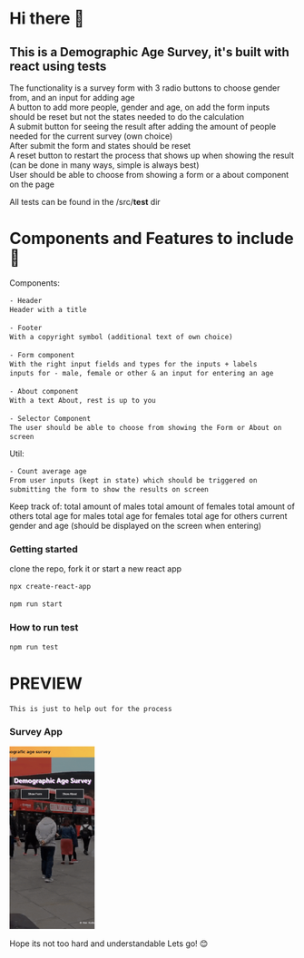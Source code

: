 # Hi there 👋 

## This is a Demographic Age Survey, it's built with react using tests 

The functionality is a survey form with 3 radio buttons to choose gender from, and an input for adding age
<br/>
A button to add more people, gender and age, on add the form inputs should be reset but not the states needed to do the calculation
<br/>
A submit button for seeing the result after adding the amount of people needed for the current survey (own choice)
<br/>
After submit the form and states should be reset
<br/>
A reset button to restart the process that shows up when showing the result (can be done in many ways, simple is always best)
<br/>
User should be able to choose from showing a form or a about component on the page

All tests can be found in the /src/__test__ dir

# Components and Features to include 💾

Components:     

    - Header 
    Header with a title

    - Footer 
    With a copyright symbol (additional text of own choice)

    - Form component 
    With the right input fields and types for the inputs + labels
    inputs for - male, female or other & an input for entering an age

    - About component  
    With a text About, rest is up to you

    - Selector Component 
    The user should be able to choose from showing the Form or About on screen

Util:
    
    - Count average age
    From user inputs (kept in state) which should be triggered on submitting the form to show the results on screen

Keep track of:
        total amount of males 
        total amount of females
        total amount of others 
        total age for males
        total age for females
        total age for others
        current gender and age (should be displayed on the screen when entering)
    

### Getting started

clone the repo, fork it or start a new react app

```sh
npx create-react-app
```

```sh
npm run start
```

### How to run test 

```sh
npm run test
```

# PREVIEW
    This is just to help out for the process
### Survey App 
<img src="assets/survey.gif" alt="Project image" width="150">


Hope its not too hard and understandable
Lets go! 😊